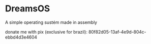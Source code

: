# DreamsOS
A simple operating sustém made in assembly

donate me with pix (exclusive for brazil): 
80f82d05-13af-4e9d-804c-ebbd4d3e4604


